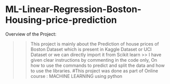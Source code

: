 # ML-Linear-Regression-Boston-Housing-price-prediction
Overview of the Project:

>> This project is mainly about the Prediction of house prices of Boston Dataset which is present in Kaggle Dataset or UCI Dataset or we can directly import it from Scikit learn
        >> I have given clear instructions by commenting in the code only, On how to use the commands to predict and split the data and how to use the libraries.
#This project was done as part of Online course : MACHINE LEARNING using python
                

